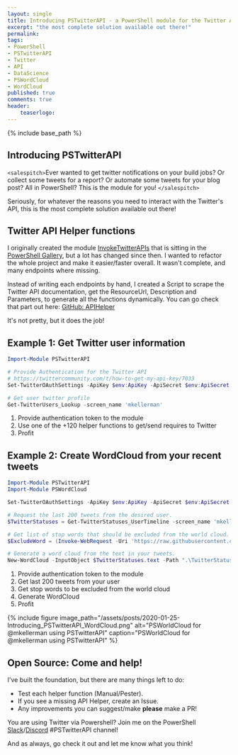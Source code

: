 ```yaml
---
layout: single
title: Introducing PSTwitterAPI - a PowerShell module for the Twitter API
excerpt: "the most complete solution available out there!"
permalink:
tags: 
- PowerShell
- PSTwitterAPI
- Twitter
- API
- DataScience
- PSWordCloud
- WordCloud
published: true
comments: true
header:
    teaserlogo: 
---
```

{% include base_path %} 

## Introducing PSTwitterAPI
`<salespitch>`Ever wanted to get twitter notifications on your build jobs? Or collect some tweets for a report? Or automate some tweets for your blog post? All in PowerShell? This is the module for you! `</salespitch>`

Seriously, for whatever the reasons you need to interact with the Twitter's API, this is the most complete solution available out there!

## Twitter API Helper functions
I originally created the module [InvokeTwitterAPIs](https://github.com/mkellerman/invoketwitterapis) that is sitting in the [PowerShell Gallery](https://www.powershellgallery.com/packages/InvokeTwitterAPIs/2.5), but a lot has changed since then. I wanted to refactor the whole project and make it easier/faster overall. It wasn't complete, and many endpoints where missing.

Instead of writing each endpoints by hand, I created a Script to scrape the Twitter API documentation, get the ResourceUrl, Description and Parameters, to generate all the functions dynamically. You can go check that part out here: [GitHub: APIHelper](https://github.com/mkellerman/PSTwitterAPI/tree/master/APIHelper)

It's not pretty, but it does the job!

## Example 1: Get Twitter user information
```powershell
Import-Module PSTwitterAPI

# Provide Authentication for the Twitter API
# https://twittercommunity.com/t/how-to-get-my-api-key/7033
Set-TwitterOAuthSettings -ApiKey $env:ApiKey -ApiSecret $env:ApiSecret -AccessToken $env:AccessToken -AccessTokenSecret $env:AccessTokenSecret

# Get user twitter profile
Get-TwitterUsers_Lookup -screen_name 'mkellerman'
```
1. Provide authentication token to the module
1. Use one of the +120 helper functions to get/send requires to Twitter
1. Profit

## Example 2: Create WordCloud from your recent tweets

```powershell
Import-Module PSTwitterAPI
Import-Module PSWordCloud

Set-TwitterOAuthSettings -ApiKey $env:ApiKey -ApiSecret $env:ApiSecret -AccessToken $env:AccessToken -AccessTokenSecret $env:AccessTokenSecret

# Request the last 200 tweets from the desired user.
$TwitterStatuses = Get-TwitterStatuses_UserTimeline -screen_name 'mkellerman' -count 200

# Get list of stop words that should be excluded from the world cloud.
$ExcludeWord = (Invoke-WebRequest -Uri 'https://raw.githubusercontent.com/Alir3z4/stop-words/master/english.txt' -UseBasicParsing).Content -Split "`n"

# Generate a word cloud from the text in your tweets.
New-WordCloud -InputObject $TwitterStatuses.text -Path ".\TwitterStatuses.png" -ExcludeWord $ExcludeWord -ImageSize 720p

```
1. Provide authentication token to the module
1. Get last 200 tweets from your user
1. Get stop words to be excluded from the world cloud
1. Generate WordCloud
1. Profit

{% include figure image_path="/assets/posts/2020-01-25-Introducing_PSTwitterAPI_WordCloud.png" alt="PSWorldCloud for @mkellerman using PSTwitterAPI" caption="PSWorldCloud for @mkellerman using PSTwitterAPI" %}

## Open Source: Come and help!
I've built the foundation, but there are many things left to do:
- Test each helper function (Manual/Pester).
- If you see a missing API Helper, create an Issue.
- Any improvements you can suggest/make **please** make a PR!

You are using Twitter via Powershell? 
Join me on the PowerShell [Slack](http://powershell.slack.com)/[Discord](https://discord.gg/HjV8R5) #PSTwitterAPI channel! 

And as always, go check it out and let me know what you think!
